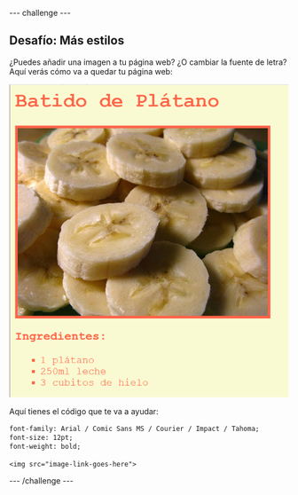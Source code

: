 \--- challenge \---

## Desafío: Más estilos

¿Puedes añadir una imagen a tu página web? ¿O cambiar la fuente de letra? Aquí verás cómo va a quedar tu página web:

![captura de pantalla](images/recipe-final.png)

Aquí tienes el código que te va a ayudar:

    font-family: Arial / Comic Sans MS / Courier / Impact / Tahoma;
    font-size: 12pt;
    font-weight: bold;
    
    <img src="image-link-goes-here">
    

\--- /challenge \---